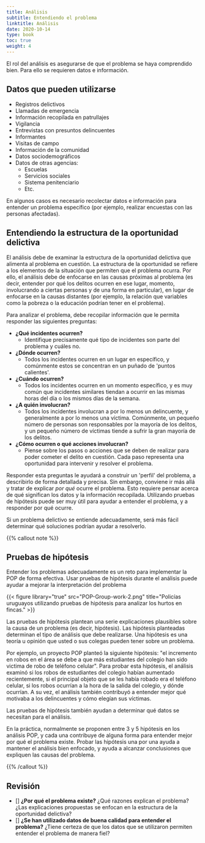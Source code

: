 ```yaml
---
title: Análisis
subtitle: Entendiendo el problema
linktitle: Análisis
date: 2020-10-14
type: book
toc: true
weight: 4
---
```


El rol del análisis es asegurarse de que el problema se haya comprendido bien. Para ello se requieren datos e información.

## Datos que pueden utilizarse

- Registros delictivos
- Llamadas de emergencia
- Información recopilada en patrullajes
- Vigilancia
- Entrevistas con presuntos delincuentes
- Informantes
- Visitas de campo
- Información de la comunidad
- Datos sociodemográficos
- Datos de otras agencias:
	- Escuelas
	- Servicios sociales
	- Sistema penitenciario
	- Etc.

En algunos casos es necesario recolectar datos e información para entender un problema específico (por ejemplo, realizar encuestas con las personas afectadas).

## Entendiendo la estructura de la oportunidad delictiva

El análisis debe de examinar la estructura de la oportunidad delictiva que alimenta al problema en cuestión. La estructura de la oportunidad se refiere a los elementos de la situación que permiten que el problema ocurra. Por ello, el análisis debe de enfocarse en las causas próximas al problema (es decir, entender por qué los delitos ocurren en ese lugar, momento, involucrando a ciertas personas y de una forma en particular), en lugar de enfocarse en la causas distantes (por ejemplo, la relación que variables como la pobreza o la educación podrían tener en el problema).

Para analizar el problema, debe recopilar información que le permita responder las siguientes preguntas:

- **¿Qué incidentes ocurren?**
	- Identifique precisamente qué tipo de incidentes son parte del problema y cuáles no.
- **¿Dónde ocurren?**
	- Todos los incidentes ocurren en un lugar en específico, y comúnmente estos se concentran en un puñado de 'puntos calientes'.
- **¿Cuándo ocurren?**
	- Todos los incidentes ocurren en un momento específico, y es muy común que incidentes similares tiendan a ocurrir en las mismas horas del día o los mismos días de la semana.
- **¿A quién involucran?**
	- Todos los incidentes involucran a por lo menos un delincuente, y generalmente a por lo menos una víctima. Comúnmente, un pequeño número de personas son responsables por la mayoría de los delitos, y un pequeño número de víctimas tiende a sufrir la gran mayoría de los delitos.
- **¿Cómo ocurren o qué acciones involucran?**
	- Piense sobre los pasos o acciones que se deben de realizar para poder cometer el delito en cuestión. Cada paso representa una oportunidad para intervenir y resolver el problema.

Responder esta preguntas le ayudará a construir un 'perfil' del problema, a describirlo de forma detallada y precisa. Sin embargo, conviene ir más allá y tratar de explicar *por qué* ocurre el problema. Esto requiere pensar acerca de qué significan los datos y la información recopilada. Utilizando pruebas de hipótesis puede ser muy útil para ayudar a entender el problema, y a responder por qué ocurre.

Si un problema delictivo se entiende adecuadamente, será más fácil determinar qué soluciones podrían ayudar a resolverlo.

{{% callout note %}}

## Pruebas de hipótesis

Entender los problemas adecuadamente es un reto para implementar la POP de forma efectiva. Usar pruebas de hipótesis durante el análisis puede ayudar a mejorar la interpretación del problema

{{< figure library="true" src="POP-Group-work-2.png" title="Policías uruguayos utilizando pruebas de hipótesis para analizar los hurtos en fincas." >}}

Las pruebas de hipótesis plantean una serie explicaciones plausibles sobre la causa de un problema (es decir, hipótesis). Las hipótesis planteadas determinan el tipo de análisis que debe realizarse. Una hipótesis es una teoría u opinión que usted o sus colegas pueden tener sobre un problema.

Por ejemplo, un proyecto POP planteó la siguiente hipótesis: "el incremento en robos en el área se debe a que más estudiantes del colegio han sido victima de robo de teléfono celular". Para probar esta hipótesis, el análisis examinó si los robos de estudiantes del colegio habían aumentado recientemente, si el principal objeto que se les había robado era el teléfono celular, si los robos ocurrían a la hora de la salida del colegio, y dónde ocurrían. A su vez, el análisis también contribuyó a entender mejor qué motivaba a los delincuentes y cómo elegían sus víctimas.

Las pruebas de hipótesis también ayudan a determinar qué datos se necesitan para el análisis.

En la práctica, normalmente se proponen entre 3 y 5 hipótesis en los análisis POP, y cada una contribuye de alguna forma para entender mejor por qué el problema existe. Probar las hipótesis una por una ayuda a mantener el análisis bien enfocado, y ayuda a alcanzar conclusiones que expliquen las causas del problema.

{{% /callout %}}

## Revisión

- [] **¿Por qué el problema existe?** ¿Qué razones explican el problema? ¿Las explicaciones propuestas se enfocan en la estructura de la oportunidad delictiva?
- [] **¿Se han utilizado datos de buena calidad para entender el problema?** ¿Tiene certeza de que los datos que se utilizaron permiten entender el problema de manera fiel?
